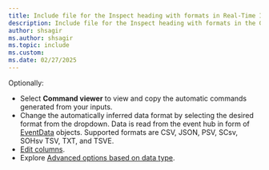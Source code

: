 ```yaml
---
title: Include file for the Inspect heading with formats in Real-Time Intelligence
description: Include file for the Inspect heading with formats in the Get data hub in Real-Time Intelligence.
author: shsagir
ms.author: shsagir
ms.topic: include
ms.custom: 
ms.date: 02/27/2025
---
```


Optionally:

* Select **Command viewer** to view and copy the automatic commands generated from your inputs.
* Change the automatically inferred data format by selecting the desired format from the dropdown. Data is read from the event hub in form of [EventData](/dotnet/api/microsoft.servicebus.messaging.eventdata?context=/fabric/context/context) objects. Supported formats are CSV, JSON, PSV, SCsv, SOHsv TSV, TXT, and TSVE.
* [Edit columns](#edit-columns).
* Explore [Advanced options based on data type](#advanced-options-based-on-data-type).
